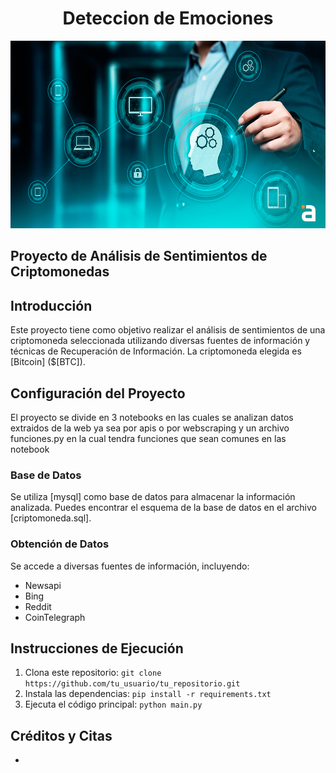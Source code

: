 # <h1 align=center> **Deteccion de Emociones** </h1>


<p align="center">
<img src="https://github.com/rodcordova/Deteccion-de-emociones/blob/master/images/portada.png"  height=300>
</p>

## Proyecto de Análisis de Sentimientos de Criptomonedas

## Introducción

Este proyecto tiene como objetivo realizar el análisis de sentimientos de una criptomoneda seleccionada utilizando diversas fuentes de información y técnicas de Recuperación de Información. La criptomoneda elegida es [Bitcoin] ($[BTC]).

## Configuración del Proyecto
El proyecto se divide en 3 notebooks en las cuales se analizan datos extraidos de la web ya sea por apis o por webscraping y un archivo funciones.py en la cual tendra funciones que sean comunes en las notebook

### Base de Datos

Se utiliza [mysql] como base de datos para almacenar la información analizada. Puedes encontrar el esquema de la base de datos en el archivo [criptomoneda.sql].


### Obtención de Datos

Se accede a diversas fuentes de información, incluyendo:

- Newsapi
- Bing
- Reddit
- CoinTelegraph


## Instrucciones de Ejecución

1. Clona este repositorio: `git clone https://github.com/tu_usuario/tu_repositorio.git`
2. Instala las dependencias: `pip install -r requirements.txt`
3. Ejecuta el código principal: `python main.py`

## Créditos y Citas

- 



